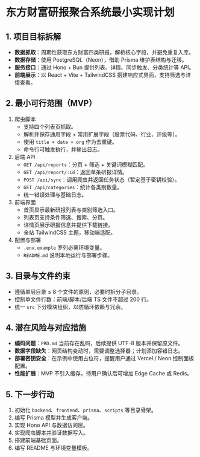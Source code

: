 # 东方财富研报聚合系统最小实现计划

## 1. 项目目标拆解
- **数据抓取**：周期性获取东方财富四类研报，解析核心字段，并避免重复入库。
- **数据存储**：使用 PostgreSQL（Neon），借助 Prisma 维护表结构与迁移。
- **服务接口**：通过 Hono + Bun 提供列表、详情、同步触发、分类统计等 API。
- **前端展示**：以 React + Vite + TailwindCSS 搭建响应式界面，支持筛选与详情查看。

## 2. 最小可行范围（MVP）
1. 爬虫脚本
   - 支持四个列表页抓取。
   - 解析并保存通用字段 + 常用扩展字段（股票代码、行业、评级等）。
   - 使用 `title + date + org` 作为去重键。
   - 命令行可触发执行，并输出日志。
2. 后端 API
   - `GET /api/reports`：分页 + 筛选 + 关键词模糊匹配。
   - `GET /api/report/:id`：返回单条研报详情。
   - `POST /api/sync`：调用爬虫并返回任务状态（暂定基于密钥校验）。
   - `GET /api/categories`：统计各类别数量。
   - 统一错误处理与基础日志。
3. 前端界面
   - 首页显示最新研报列表与类别筛选入口。
   - 列表页支持条件筛选、搜索、分页。
   - 详情页展示研报信息并提供下载链接。
   - 全站 TailwindCSS 主题，移动端适配。
4. 配置与部署
   - `.env.example` 罗列必需环境变量。
   - `README.md` 说明本地运行与部署步骤。

## 3. 目录与文件约束
- 遵循单层目录 ≤ 8 个文件的原则，必要时拆分子目录。
- 控制单文件行数：前端/脚本/后端 TS 文件不超过 200 行。
- 统一 `src` 下分模块组织，以防循环依赖与冗余。

## 4. 潜在风险与对应措施
- **编码问题**：`PRD.md` 当前存在乱码，后续提供 UTF-8 版本并保留原文件。
- **数据字段缺失**：网页结构变动时，需要调整选择器；计划添加容错日志。
- **部署密钥安全**：在示例中使用占位符，提醒用户通过 Vercel / Neon 控制面板配置。
- **性能扩展**：MVP 不引入缓存，待用户确认后可增加 Edge Cache 或 Redis。

## 5. 下一步行动
1. 初始化 `backend`、`frontend`、`prisma`、`scripts` 等目录骨架。
2. 编写 Prisma 模型并生成客户端。
3. 实现 Hono API 与数据访问层。
4. 实现爬虫脚本并验证数据写入。
5. 搭建前端基础页面。
6. 编写 README 与环境变量模板。


